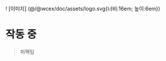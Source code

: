<!--DESC: {"icon":"explore"} -->
! [이미지] (@/@wcex/doc/assets/logo.svg{너비:16em; 높이:6em})
# 작동 중
> 퍼펙팅


